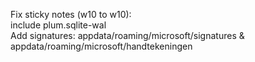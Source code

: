 Fix sticky notes (w10 to w10): <br/>
include plum.sqlite-wal
<br/>
Add signatures: appdata/roaming/microsoft/signatures & appdata/roaming/microsoft/handtekeningen
